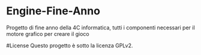 # Engine-Fine-Anno
Progetto di fine anno della 4C informatica, tutti i componenti necessari per il motore grafico per creare il gioco

#License
Questo progetto è sotto la licenza GPLv2.
